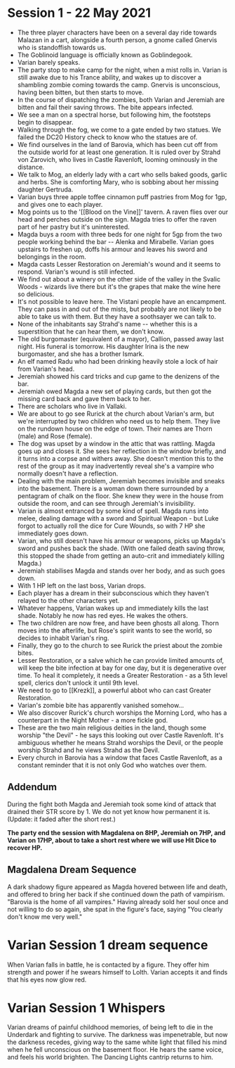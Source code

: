 # Session 1 - 22 May 2021

- The three player characters have been on a several day ride towards Malazan in a cart, alongside a fourth person, a gnome called Gnervis who is standoffish towards us.
- The Goblinoid language is officially known as Goblindegook.
- Varian barely speaks.
- The party stop to make camp for the night, when a mist rolls in. Varian is still awake due to his Trance ability, and wakes up to discover a shambling zombie coming towards the camp. Gnervis is unconscious, having been bitten, but then starts to move.
- In the course of dispatching the zombies, both Varian and Jeremiah are bitten and fail their saving throws. The bite appears infected.
- We see a man on a spectral horse, but following him, the footsteps begin to disappear.
- Walking through the fog, we come to a gate ended by two statues. We failed the DC20 History check to know who the statues are of.
- We find ourselves in the land of Barovia, which has been cut off from the outside world for at least one generation. It is ruled over by Strahd von Zarovich, who lives in Castle Ravenloft, looming ominously in the distance.
- We talk to Mog, an elderly lady with a cart who sells baked goods, garlic and herbs. She is comforting Mary, who is sobbing about her missing daughter Gertruda.
- Varian buys three apple toffee cinnamon puff pastries from Mog for 1gp, and gives one to each player.
- Mog points us to the '[[Blood on the Vine]]' tavern. A raven flies over our head and perches outside on the sign. Magda tries to offer the raven part of her pastry but it's uninterested.
- Magda buys a room with three beds for one night for 5gp from the two people working behind the bar -- Alenka and Mirabelle. Varian goes upstairs to freshen up, doffs his armour and leaves his sword and belongings in the room.
- Magda casts Lesser Restoration on Jeremiah's wound and it seems to respond. Varian's wound is still infected. 
- We find out about a winery on the other side of the valley in the Svalic Woods - wizards live there but it's the grapes that make the wine here so delicious.
- It's not possible to leave here. The Vistani people have an encampment. They can pass in and out of the mists, but probably are not likely to be able to take us with them. But they have a soothsayer we can talk to.
- None of the inhabitants say Strahd's name -- whether this is a superstition that he can hear them, we don't know.
- The old burgomaster (equivalent of a mayor), Callion, passed away last night. His funeral is tomorrow. His daughter Irina is the new burgomaster, and she has a brother Ismark.
- An elf named Radu who had been drinking heavily stole a lock of hair from Varian's head.
- Jeremiah showed his card tricks and cup game to the denizens of the bar.
- Jeremiah owed Magda a new set of playing cards, but then got the missing card back and gave them back to her.
- There are scholars who live in Vallaki.
- We are about to go see Rurick at the church about Varian's arm, but we're interrupted by two children who need us to help them. They live on the rundown house on the edge of town. Their names are Thorn (male) and Rose (female).
- The dog was upset by a window in the attic that was rattling. Magda goes up and closes it. She sees her reflection in the window briefly, and it turns into a corpse and withers away. She doesn't mention this to the rest of the group as it may inadvertently reveal she's a vampire who normally doesn't have a reflection.
- Dealing with the main problem, Jeremiah becomes invisible and sneaks into the basement. There is a woman down there surrounded by a pentagram of chalk on the floor. She knew they were in the house from outside the room, and can see through Jeremiah's invisibility. 
- Varian is almost entranced by some kind of spell. Magda runs into melee, dealing damage with a sword and Spiritual Weapon - but Luke forgot to actually roll the dice for Cure Wounds, so with 7 HP she immediately goes down.
- Varian, who still doesn't have his armour or weapons, picks up Magda's sword and pushes back the shade. (With one failed death saving throw, this stopped the shade from getting an auto-crit and immediately killing Magda.)
- Jeremiah stabilises Magda and stands over her body, and as such goes down.
- With 1 HP left on the last boss, Varian drops.
- Each player has a dream in their subconscious which they haven't relayed to the other characters yet.
- Whatever happens, Varian wakes up and immediately kills the last shade. Notably he now has red eyes. He wakes the others.
- The two children are now free, and have been ghosts all along. Thorn moves into the afterlife, but Rose's spirit wants to see the world, so decides to inhabit Varian's ring.
- Finally, they go to the church to see Rurick the priest about the zombie bites.
- Lesser Restoration, or a salve which he can provide limited amounts of, will keep the bite infection at bay for one day, but it is degenerative over time. To heal it completely, it needs a Greater Restoration - as a 5th level spell, clerics don't unlock it until 9th level.
- We need to go to [[Krezk]], a powerful abbot who can cast Greater Restoration.
- Varian's zombie bite has apparently vanished somehow...
- We also discover Rurick's church worships the Morning Lord, who has a counterpart in the Night Mother - a more fickle god. 
- These are the two main religious deities in the land, though some worship "the Devil" - he says this looking out over Castle Ravenloft. It's ambiguous whether he means Strahd worships the Devil, or the people worship Strahd and he views Strahd as the Devil.
- Every church in Barovia has a window that faces Castle Ravenloft, as a constant reminder that it is not only God who watches over them.

## Addendum

During the fight both Magda and Jeremiah took some kind of attack that drained their STR score by 1. We do not yet know how permanent it is. (Update: it faded after the short rest.)

**The party end the session with Magdalena on 8HP, Jeremiah on 7HP, and Varian on 17HP, about to take a short rest where we will use Hit Dice to recover HP.**

## Magdalena Dream Sequence

A dark shadowy figure appeared as Magda hovered between life and death, and offered to bring her back if she continued down the path of vampirism. "Barovia is the home of all vampires." Having already sold her soul once and not willing to do so again, she spat in the figure's face, saying "You clearly don't know me very well."


# Varian Session 1 dream sequence

When Varian falls in battle, he is contacted by a figure. They offer him strength and power if he swears himself to Lolth. Varian accepts it and finds that his eyes now glow red.

# Varian Session 1 Whispers

Varian dreams of painful childhood memories, of being left to die in the Underdark and fighting to survive. The darkness was impenetrable, but now the darkness recedes, giving way to the same white light that filled his mind when he fell unconscious on the basement floor. He hears the same voice, and feels his world brighten. The Dancing Lights cantrip returns to him.
